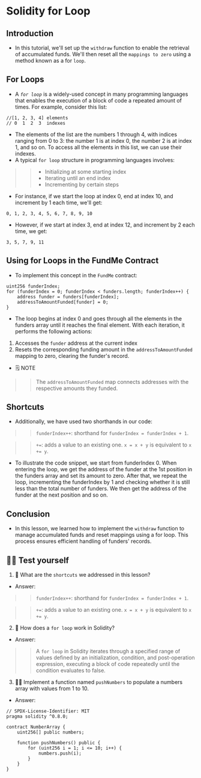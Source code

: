 # Solidity for Loop

## Introduction
- In this tutorial, we'll set up the `withdraw` function to enable the retrieval of accumulated funds. We'll then reset all the `mappings to zero` using a method known as a for `loop`.

## For Loops
- A *`for loop`* is a widely-used concept in many programming languages that enables the execution of a block of code a repeated amount of times.
For example, consider this list:
```
//[1, 2, 3, 4] elements
// 0  1  2  3  indexes
```

- The elements of the list are the numbers 1 through 4, with indices ranging from 0 to 3: the number 1 is at index 0, the number 2 is at index 1, and so on. To access all the elements in this list, we can use their indexes.
- A typical `for loop` structure in programming languages involves:

>> - Initializing at some starting index
>> - Iterating until an end index
>> - Incrementing by certain steps

- For instance, if we start the loop at index 0, end at index 10, and increment by 1 each time, we'll get:
```
0, 1, 2, 3, 4, 5, 6, 7, 8, 9, 10
```

- However, if we start at index 3, end at index 12, and increment by 2 each time, we get:
```
3, 5, 7, 9, 11
```

## Using for Loops in the FundMe Contract
- To implement this concept in the `FundMe` contract:

```
uint256 funderIndex;
for (funderIndex = 0; funderIndex < funders.length; funderIndex++) {
    address funder = funders[funderIndex];
    addressToAmountFunded[funder] = 0;
}
```

- The loop begins at index 0 and goes through all the elements in the funders array until it reaches the final element. With each iteration, it performs the following actions:
1. Accesses the `funder` address at the current index
2. Resets the corresponding funding amount in the `addressToAmountFunded` mapping to zero, clearing the funder's record.

- 🗒️ NOTE

>> The `addressToAmountFunded` map connects addresses with the respective amounts they funded.

## Shortcuts
- Additionally, we have used two shorthands in our code:

>> `funderIndex++`: shorthand for `funderIndex = funderIndex + 1`.

>> `+=`: adds a value to an existing one. `x = x + y` is equivalent to `x += y`.

- To illustrate the code snippet, we start from funderIndex 0. When entering the loop, we get the address of the funder at the 1st position in the funders array and set its amount to zero. After that, we repeat the loop, incrementing the funderIndex by 1 and checking whether it is still less than the total number of funders. We then get the address of the funder at the next position and so on.

## Conclusion
- In this lesson, we learned how to implement the `withdraw` function to manage accumulated funds and reset mappings using a for loop. This process ensures efficient handling of funders' records.

## 🧑‍💻 Test yourself
1. 📕 What are the `shortcuts` we addressed in this lesson?
- Answer:

>> `funderIndex++`: shorthand for `funderIndex = funderIndex + 1`.

>> `+=`: adds a value to an existing one. `x = x + y` is equivalent to `x += y`.

2. 📕 How does a `for loop` work in Solidity?
- Answer:

>> A `for loop` in Solidity iterates through a specified range of values defined by an initialization, condition, and post-operation expression, executing a block of code repeatedly until the condition evaluates to false.

3. 🧑‍💻 Implement a function named `pushNumbers` to populate a numbers array with values from 1 to 10.
- Answer:
```
// SPDX-License-Identifier: MIT
pragma solidity ^0.8.0;

contract NumberArray {
    uint256[] public numbers;

    function pushNumbers() public {
        for (uint256 i = 1; i <= 10; i++) {
            numbers.push(i);
        }
    }
}
```
